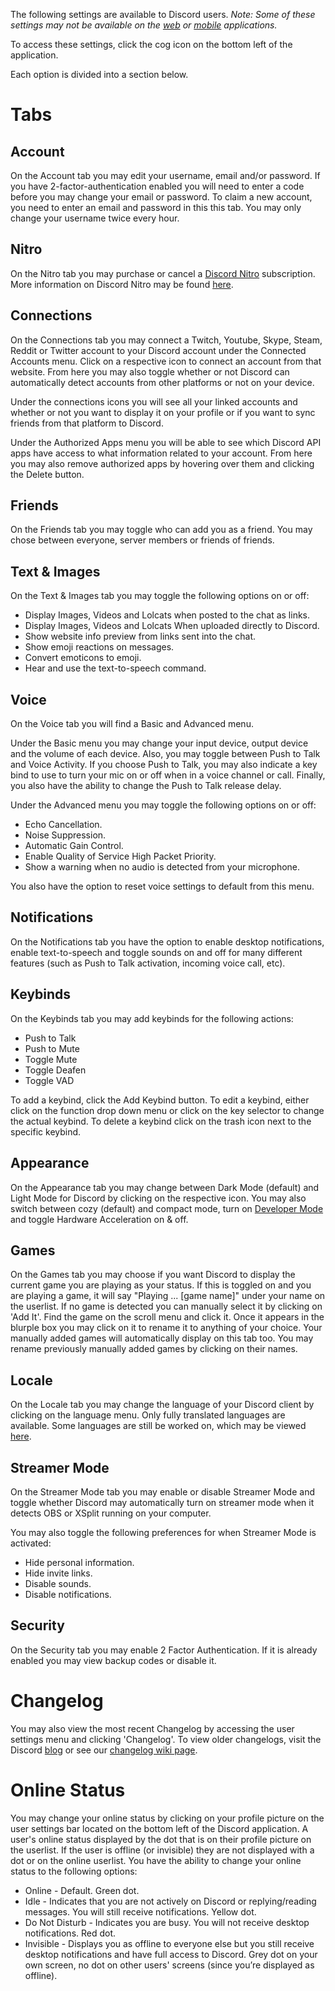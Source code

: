 <!-- TITLE: User Settings -->

The following settings are available to Discord users. *Note: Some of these settings may not be available on the [web](/web) or [mobile](/mobile) applications.*

To access these settings, click the cog icon on the bottom left of the application.

Each option is divided into a section below.
# Tabs
## Account
On the Account tab you may edit your username, email and/or password. If you have 2-factor-authentication enabled you will need to enter a code before you may change your email or password. To claim a new account, you need to enter an email and password in this this tab. You may only change your username twice every hour. 
## Nitro
On the Nitro tab you may purchase or cancel a [Discord Nitro](/nitro) subscription. More information on Discord Nitro may be found [here](/nitro).

## Connections
On the Connections tab you may connect a Twitch, Youtube, Skype, Steam, Reddit or Twitter account to your Discord account under the Connected Accounts menu. Click on a respective icon to connect an account from that website. From here you may also toggle whether or not Discord can automatically detect accounts from other platforms or not on your device.

Under the connections icons you will see all your linked accounts and whether or not you want to display it on your profile or if you want to sync friends from that platform to Discord.

Under the Authorized Apps menu you will be able to see which Discord API apps have access to what information related to your account. From here you may also remove authorized apps by hovering over them and clicking the Delete button. 

## Friends 
On the Friends tab you may toggle who can add you as a friend. You may chose between everyone, server members or friends of friends.

## Text & Images
On the Text & Images tab you may toggle the following options on or off:

* Display Images, Videos and Lolcats when posted to the chat as links.
* Display Images, Videos and Lolcats When uploaded directly to Discord.
* Show website info preview from links sent into the chat.
* Show emoji reactions on messages.
* Convert emoticons to emoji.
* Hear and use the text-to-speech command.

## Voice
On the Voice tab you will find a Basic and Advanced menu.

Under the Basic menu you may change your input device, output device and the volume of each device. Also, you may toggle between Push to Talk and Voice Activity. If you choose Push to Talk, you may also indicate a key bind to use to turn your mic on or off when in a voice channel or call. Finally, you also have the ability to change the Push to Talk release delay.

Under the Advanced menu you may toggle the following options on or off:
* Echo Cancellation. 
* Noise Suppression.
* Automatic Gain Control.
* Enable Quality of Service High Packet Priority.
* Show a warning when no audio is detected from your microphone.

You also have the option to reset voice settings to default from this menu.

## Notifications
On the Notifications tab you have the option to enable desktop notifications, enable text-to-speech and toggle sounds on and off for many different features (such as Push to Talk activation, incoming voice call, etc).

## Keybinds
On the Keybinds tab you may add keybinds for the following actions:
* Push to Talk
* Push to Mute
* Toggle Mute
* Toggle Deafen
* Toggle VAD

To add a keybind, click the Add Keybind button. To edit a keybind, either click on the function drop down menu or click on the key selector to change the actual keybind. To delete a keybind click on the trash icon next to the specific keybind. 

## Appearance
On the Appearance tab you may change between Dark Mode (default) and Light Mode for Discord by clicking on the respective icon. You may also switch between cozy (default) and compact mode, turn on [Developer Mode](/developermode) and toggle Hardware Acceleration on & off. 

## Games
On the Games tab you may choose if you want Discord to display the current game you are playing as your status. If this is toggled on and you are playing a game, it will say "Playing ... [game name]" under your name on the userlist. If no game is detected you can manually select it by clicking on 'Add It'. Find the game on the scroll menu and click it. Once it appears in the blurple box you may click on it to rename it to anything of your choice. Your manually added games will automatically display on this tab too. You may rename previously manually added games by clicking on their names. 

## Locale
On the Locale tab you may change the language of your Discord client by clicking on the language menu. Only fully translated languages are available. Some languages are still be worked on, which may be viewed [here](https://i18n.discordapp.com).

## Streamer Mode
On the Streamer Mode tab you may enable or disable Streamer Mode and toggle whether Discord may automatically turn on streamer mode when it detects OBS or XSplit running on your computer. 

You may also toggle the following preferences for when Streamer Mode is activated:
* Hide personal information.
* Hide invite links.
* Disable sounds.
* Disable notifications.

## Security
On the Security tab you may enable 2 Factor Authentication. If it is already enabled you may view backup codes or disable it.

# Changelog
You may also view the most recent Changelog by accessing the user settings menu and clicking 'Changelog'. To view older changelogs, visit the Discord [blog](https://blog.discordapp.com) or see our [changelog wiki page](/changelog).

# Online Status
You may change your online status by clicking on your profile picture on the user settings bar located on the bottom left of the Discord application. A user's online status displayed by the dot that is on their profile picture on the userlist. If the user is offline (or invisible) they are not displayed with a dot or on the online userlist. You have the ability to change your online status to the following options:
* Online - Default. Green dot.
* Idle - Indicates that you are not actively on Discord or replying/reading messages. You will still receive notifications. Yellow dot. 
* Do Not Disturb - Indicates you are busy. You will not receive desktop notifications. Red dot.
* Invisible - Displays you as offline to everyone else but you still receive desktop notifications and have full access to Discord. Grey dot on your own screen, no dot on other users' screens (since you’re displayed as offline).